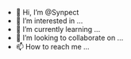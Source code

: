 - 👋 Hi, I’m @Synpect
- 👀 I’m interested in ...
- 🌱 I’m currently learning ...
- 💞️ I’m looking to collaborate on ...
- 📫 How to reach me ...

<!---
Synpect/Synpect is a ✨ special ✨ repository because its `README.md` (this file) appears on your GitHub profile.
You can click the Preview link to take a look at your changes.
--->
